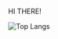 HI THERE!

![Top Langs](https://github-readme-stats.vercel.app/api/top-langs/?username=Saime-0&layout=compact)
